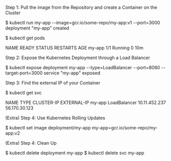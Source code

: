 Step 1: Pull the image from the Repository and create a Container on the Cluster

$ kubectl run my-app --image=gcr.io/some-repo/my-app:v1 --port=3000
deployment "my-app" created

$ kubectl get pods

NAME              READY     STATUS    RESTARTS   AGE
my-app            1/1       Running   0          10m

Step 2: Expose the Kubernetes Deployment through a Load Balancer

$ kubectl expose deployment my-app --type=LoadBalancer --port=8080 --target-port=3000
service "my-app" exposed

Step 3: Find the external IP of your Container

$ kubectl get svc

NAME     TYPE           CLUSTER-IP      EXTERNAL-IP
my-app   LoadBalancer   10.11.452.237   56.170.30.123

(Extra) Step 4: Use Kubernetes Rolling Updates

$ kubectl set image deployment/my-app  my-app=gcr.io/some-repo/my-app:v2

(Extra) Step 4: Clean Up

$ kubectl delete deployment my-app
$ kubectl delete svc my-app